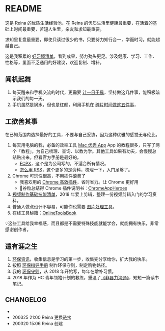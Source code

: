 # README
这是 Reina 的优质生活经验池，在 Reina 的优质生活里健康最重要，在活着的基础上时间最重要，苦短人生里，亲友和求知最重要。

求知里复盘最重要，即使只读过很少的书，只要努力知行合一，学而时习，就能超越自己。

这是我积累的 [好习惯清单](https://github.com/ReinaSuo/TopLife/blob/master/CONTENT/HbElegantHabit.md)，看到成果，努力劲头更足。涉及健康、学习、工作、性格等，里面不乏通用的好建议，欢迎复制、增补。

## 闻机起舞
1. 每天醒来和手机交流的时代，更需要 [计一日于晨](https://github.com/ReinaSuo/TopLife/blob/master/CONTENT/HbOrganizedMorning.md)，坚持做这几件事，能积极暗示我们的每一天。
2. 手机虽然是祸水，但也是红颜，利用手机在 [碎片时间做这五件事](https://github.com/ReinaSuo/TopLife/blob/master/CONTENT/HbFreeTime.md)，


## 工欲善其事
在已知范围内选择最好的工具，不要与自己妥协，因为这种优雅的感觉无与伦比。
1. 每天用电脑的我，必备的效率工具 [Mac 优秀 App](https://github.com/ReinaSuo/TopLife/blob/master/CONTENT/IdxBestApp4Mac.md)
App 的教程很多，只写了两个「教程」，为自己梳理、查询、以教为学。其他工具如果有功夫，会慢慢总结贴出来。但看官方手册是最好的。
	* [FCPX](https://github.com/ReinaSuo/TopLife/blob/master/CONTENT/HbFCPX.md)，这个是为公司写的，不适合所有情况。
	* [怎么用 RSS](https://github.com/ReinaSuo/TopLife/blob/master/CONTENT/HbBestUseRSS.md)，这个更多的是资料，梳理一下，入门足够了。
1. Chrome 可玩性很高，不用插件浪费了
    * 我喜欢用的 [Chrome 高效插件](https://github.com/ReinaSuo/TopLife/blob/master/CONTENT/IdxBestPlugin4Chrome.md)，省时省力。让 Chrome 更好用
    * 🌈谷粒总结得 Chrome 插件说明书：[ChromeAppHeroes](https://github.com/zhaoolee/ChromeAppHeroes)
2. [视频制作基础技能清单](https://github.com/ReinaSuo/TopLife/blob/master/CONTENT/IdxVideoBasic.md)，2018 年爱上剪辑，整理一份视频剪辑入门的学习资料。
3. 普通人做点设计不容易，可能你也需要 [图片处理工具](https://github.com/ReinaSuo/TopLife/blob/master/CONTENT/IdxBestWeb4ImageDesign.md)。
4. 在线工具秘籍：[OnlineToolsBook](https://github.com/zhaoolee/OnlineToolsBook)

💡这些工具给我幸福感，而且都是不需要特殊技能就能学会，就能拥有快乐，非常感谢创作者。

## 遣有涯之生
1. [环保资讯](https://github.com/ReinaSuo/TopLife/blob/master/IdxV%2BI-P.md)，收集信息是学习的第一步，收集完分享给你，扩大我的快乐。
2. 按照 [环保指导手册](https://github.com/ReinaSuo/TopLife/blob/master/CONTENT/HbVIPspirit.md) 制作环保守则，制定购物路径。
3. 我的 [环保守则](https://github.com/ReinaSuo/TopLife/blob/master/CONTENT/LogVIP.md)，从 2018 年开始写，每年在增补习惯。
4. 2018 年作为 HC 青年领袖计划的教练，重温了[《非暴力沟通》](https://github.com/ReinaSuo/TopLife/blob/master/CONTENT/HbNonviolentCommunication.md)，短短一篇读书笔记。

## CHANGELOG
* 
* 200325 21:00 Reina 更换链接
* 200320 15:06 Reina 创建
